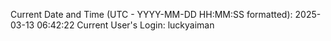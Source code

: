 Current Date and Time (UTC - YYYY-MM-DD HH:MM:SS formatted): 2025-03-13 06:42:22
Current User's Login: luckyaiman
